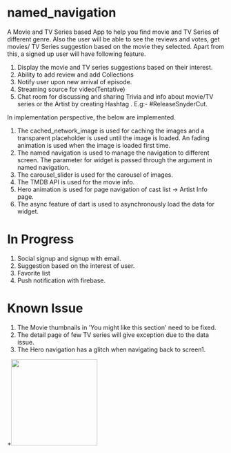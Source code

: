 # named_navigation

A Movie and TV Series based App to help you find movie and TV Series of different genre. Also the user will be able to see the reviews and votes, get movies/ TV Series suggestion based on the movie they selected. Apart from this, a signed up user will have following feature.

1. Display the movie and TV series suggestions based on their interest.
2. Ability to add review and add Collections 
3. Notify user upon new arrival of episode.
4. Streaming source for video(Tentative)
5. Chat room for discussing and sharing Trivia and info about movie/TV series or the Artist by creating Hashtag . E.g:- #ReleaseSnyderCut.

In implementation perspective, the below are implemented.

1. The cached_network_image is used for caching the images and a transparent placeholder is used until the image is loaded. An fading animation is used when the image is loaded first time.
2. The named navigation is used to manage the navigation to different screen. The parameter for widget is passed through the argument in named navigation.
3. The carousel_slider is used for the carousel of images.
4. The TMDB API is used for the movie info.
5. Hero animation is used for page navigation of cast list -> Artist Info page.
6. The async feature of dart is used to asynchronously load the data for widget.


# In Progress

1. Social signup and signup  with email.
2. Suggestion based on the interest of user.
3. Favorite list
3. Push notification with firebase.


# Known Issue

1. The Movie thumbnails in 'You might like this section' need to be fixed.
2. The detail page of few TV series will give exception due to the data issue.
3. The Hero navigation has a glitch when navigating back to screen1.



+<img src="/MyMDB.gif?raw=true" width="200px">
